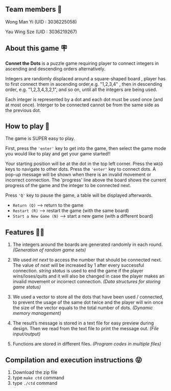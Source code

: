 ## Team members 🤖
Wong Man Yi (UID : 3036225058)

Yau Wing Sze (UID : 3036219267) 

## About this game 🪧
**Connet the Dots** is a puzzle game requiring player to connect integers in ascending and descending orders alternatively.

Integers are randomly displaced around a square-shaped board , player has to first connect them in ascending order,e.g. "1,2,3,4" , then in descending order, e.g. "1,2,3,4,3,2,1", and so on, until all the integers are being used.

Each integer is represented by a dot and each dot must be used once (and at most once). Interger to be connected cannot be from the same side as the previous dot.

## How to play 💬

The game is SUPER easy to play.

First, press the `'enter'` key to get into the game, then select the game mode you would like to play and get your game started!!

Your starting position will be at the dot in the top left corner. Press the `WASD` keys to navigate to other dots. Press the `'enter'` key to connect dots. A pop-up message will be shown when there is an invalid movement or incorrect connection. The 'progress' line above the board shows the current progress of the game and the integer to be connected next.

Press `'Q'` key to pause the game, a table will be displayed afterwards.
- `Return (Q)` --> return to the game  
- `Restart (R)` --> restart the game (with the same board) 
- `Start a New Game (N)` --> start a new game (with a different board)

## Features 🫵🏻
1. The integers around the boards are generated randomly in each round.    *(Generation of random game sets)*
   
2. We used *int next* to access the number that should be connected next. The value of *next* will be increased by 1 after every successful connection. *string status* is used to end the game if the player wins/loses/quits and it will also be changed in case the player makes an invalid movement or incorrect connection.    *(Data structures for storing game status)*

3.  We used a vector to store all the dots that have been used / connected, to prevent the usage of the same dot twice and the player will win once the size of the vector equals to the total number of dots.    *(Dynamic memory management)*
4. The result’s message is stored in a text file for easy preview during design. Then we read from the text file to print the message out.    *(File input/output)*
5. Functions are stored in different files.    *(Program codes in multiple files)*

## Compilation and execution instructions 😝
1. Download the zip file
2. type `make ctd` command
3. type `./ctd` command
